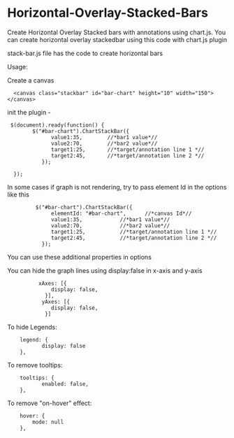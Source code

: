 # Horizontal-Overlay-Stacked-Bars
Create Horizontal Overlay Stacked bars with annotations using chart.js.
You can create horizontal overlay stackedbar using this code with chart.js plugin

stack-bar.js file has the code to create horizontal bars

Usage: 

Create a canvas 

      <canvas class="stackbar" id="bar-chart" height="10" width="150"></canvas>
      
 init the plugin -
 
     $(document).ready(function() {	 
            $("#bar-chart").ChartStackBar({
                  value1:35,  		//*bar1 value*//
                  value2:70,		//*bar2 value*//
                  target1:25, 		//*target/annotation line 1 *//
                  target2:45,		//*target/annotation line 2 *//
               });

      });


In some cases if graph is not rendering, try to pass element Id in the options like this

             $("#bar-chart").ChartStackBar({
                  elementId: "#bar-chart",  	//*canvas Id*//
                  value1:35,  			//*bar1 value*//
                  value2:70,			//*bar2 value*//
                  target1:25, 			//*target/annotation line 1 *//
                  target2:45,			//*target/annotation line 2 *//	
               }); 
You can use these additional properties in options

You can hide the graph lines using display:false in x-axis and y-axis

              xAxes: [{
                  display: false,
                }],
               yAxes: [{
                  display: false,
                }]
      
To hide Legends:

		legend: {
        	   display: false
	 	},
		
To remove tooltips:		

		tooltips: {
        	   enabled: false,
		},

To remove "on-hover" effect:

		hover: {
		    mode: null
		},

		
    
	   	 	
